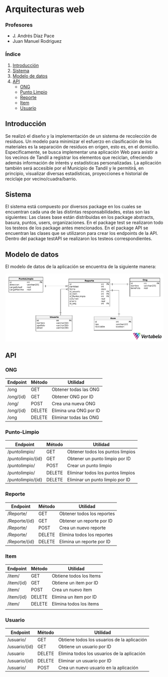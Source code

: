 # Arquitecturas web #

### Profesores ###
* J. Andrés Díaz Pace
* Juan Manuel Rodriguez

### Índice ###

1. [Introducción](#Introducción)
2. [Sistema](#Sistema)
3. [Modelo de datos](#Modelo-de-datos)
4. [API](#API)
    * [ONG](#ong)
    * [Punto Limpio](#punto-limpio)
    * [Reporte](#reporte)
    * [Item](#item)
    * [Usuario](#usuario)

## Introducción ##
 Se realizó el diseño y la implementación de un sistema de recolección de residuos. Un modelo para minimizar el esfuerzo en clasificación de los materiales es la separación de residuos en origen, esto es, en el domicilio.
 Específicamente, se busca implementar una aplicación Web para asistir a los vecinos de Tandil a registrar los elementos que reciclan, ofreciendo además información de interés y estadísticas personalizadas. La aplicación también será accesible por el Municipio de Tandil y le permitirá́, en principio, visualizar diversas estadísticas, proyecciones e historial de reciclaje por vecino/cuadra/barrio. 

## Sistema ##

 El sistema está compuesto por diversos package en los cuales se encuentran cada una de las distintas responsabilidades, estas son las siguientes:
Las clases base están distribuidas en los package abstracts, basura, puntos, users, organizaciones.
En el package test se realizaron todo los testeos de los package antes mencionados.
En el package API se encuentran las clases que se utilizaron para crear los endpoints de la API. Dentro del package testAPI se realizaron los testeos correspondientes. 

## Modelo de datos ##

El modelo de datos de la aplicación se encuentra de la siguiente manera:

![Diagrama Entidad Relación](DiagramaEntidadRelacion.png)

## API ##

### ONG ###

| Endpoint  | Método | Utilidad |
|---|---|---|
|  /ong | GET  | Obtener todas las ONG |
|  /ong/{id} | GET  | Obtener ONG por ID |
|  /ong/ | POST  | Crea una nueva ONG  |
|  /ong/{id} | DELETE  | Elimina una ONG por ID  |
|  /ong | DELETE  | Eliminar todas las ONG |

### Punto-Limpio ###

| Endpoint | Método | Utilidad |
|---|---|---|
| /puntolimpio/  | GET  | Obtener todos los puntos limpios |
| /puntolimpio/{id}  | GET  | Obtener un punto limpio por ID |
| /puntolimpio/  | POST  | Crear un punto limpio |
| /puntolimpio/  | DELETE  | Eliminar todos los puntos limpios |
| /puntolimpio/{id}  | DELETE  | Eliminar un punto limpio por ID ||

### Reporte ###

| Endpoint | Método | Utilidad |
|---|---|---|
| /Reporte/  | GET | Obtener todos los reportes |  
| /Reporte/{id}  | GET  | Obtener un reporte por ID  |
| /Reporte/  | POST   | Crea un nuevo reporte |  
| /Reporte/  | DELETE  | Elimina todos los reportes  |
| /Reporte/{id}  | DELETE  | Elimina un reporte por ID  |

### Item ###

| Endpoint | Método | Utilidad |
|---|---|---|
| /item/  | GET  |  Obtiene todos los Items |
| /item/{id}  | GET  | Obtiene un item por ID |
| /item/  | POST  | Crea un nuevo item  |
| /item/{id}  | DELETE  | Elimina un item por ID  |
| /item/  | DELETE  | Elimina todos los items  |
|   |   |   |

### Usuario ###

| Endpoint | Método | Utilidad |
|---|---|---|
| /usuario/  | GET  | Obtiene todos los usuarios de la aplicación  |
| /usuario/{id}  | GET  | Obtiene un usuario por ID  |
| /usuario  | DELETE  | Elimina todos los usuarios de la aplicación  |
| /usuario/{id}  | DELETE  | Eliminar un usuario por ID |
| /usuario/  | POST  | Crea un nuevo usuario en la aplicación  |

